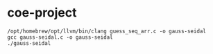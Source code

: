 # coe-project

```
/opt/homebrew/opt/llvm/bin/clang guess_seq_arr.c -o gauss-seidal
gcc gauss-seidal.c -o gauss-seidal
./gauss-seidal
```

